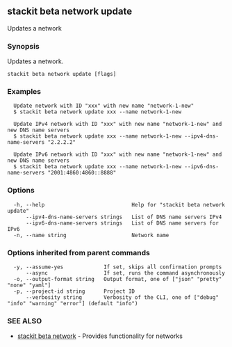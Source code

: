 ## stackit beta network update

Updates a network

### Synopsis

Updates a network.

```
stackit beta network update [flags]
```

### Examples

```
  Update network with ID "xxx" with new name "network-1-new"
  $ stackit beta network update xxx --name network-1-new

  Update IPv4 network with ID "xxx" with new name "network-1-new" and new DNS name servers
  $ stackit beta network update xxx --name network-1-new --ipv4-dns-name-servers "2.2.2.2"

  Update IPv6 network with ID "xxx" with new name "network-1-new" and new DNS name servers
  $ stackit beta network update xxx --name network-1-new --ipv6-dns-name-servers "2001:4860:4860::8888"
```

### Options

```
  -h, --help                            Help for "stackit beta network update"
      --ipv4-dns-name-servers strings   List of DNS name servers IPv4
      --ipv6-dns-name-servers strings   List of DNS name servers for IPv6
  -n, --name string                     Network name
```

### Options inherited from parent commands

```
  -y, --assume-yes             If set, skips all confirmation prompts
      --async                  If set, runs the command asynchronously
  -o, --output-format string   Output format, one of ["json" "pretty" "none" "yaml"]
  -p, --project-id string      Project ID
      --verbosity string       Verbosity of the CLI, one of ["debug" "info" "warning" "error"] (default "info")
```

### SEE ALSO

* [stackit beta network](./stackit_beta_network.md)	 - Provides functionality for networks

